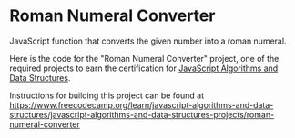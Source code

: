 # Roman Numeral Converter

JavaScript function that converts the given number into a roman numeral.

Here is the code for the "Roman Numeral Converter" project, one of the required projects to earn the certification for [JavaScript Algorithms and Data Structures](https://www.freecodecamp.org/learn/javascript-algorithms-and-data-structures/).

Instructions for building this project can be found at https://www.freecodecamp.org/learn/javascript-algorithms-and-data-structures/javascript-algorithms-and-data-structures-projects/roman-numeral-converter
